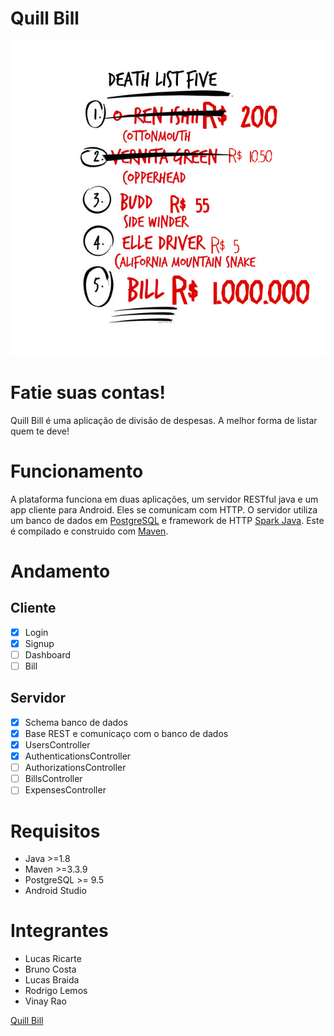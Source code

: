 # Quill Bill
![list](.readme_files/list.jpg)
# Fatie suas contas!
Quill Bill é uma aplicação de divisão de despesas. A melhor forma de listar quem te deve!

# Funcionamento
A plataforma funciona em duas aplicações, um servidor RESTful java e um app cliente para Android. Eles se comunicam com HTTP.
O servidor utiliza um banco de dados em [PostgreSQL](https://www.postgresql.org/) e framework de HTTP [Spark Java](http://sparkjava.com/). Este é compilado e construido com [Maven](https://maven.apache.org/).

# Andamento
## Cliente
- [x] Login
- [x] Signup
- [ ] Dashboard
- [ ] Bill

## Servidor
- [x] Schema banco de dados
- [x] Base REST e comunicaço com o banco de dados
- [x] UsersController
- [x] AuthenticationsController
- [ ] AuthorizationsController
- [ ] BillsController
- [ ] ExpensesController

# Requisitos
 - Java >=1.8
 - Maven >=3.3.9
 - PostgreSQL >= 9.5
 - Android Studio

# Integrantes
 - Lucas Ricarte
 - Bruno Costa
 - Lucas Braida
 - Rodrigo Lemos
 - Vinay Rao

[Quill Bill](https://github.com/lucasrrt/Quill-Bill)

